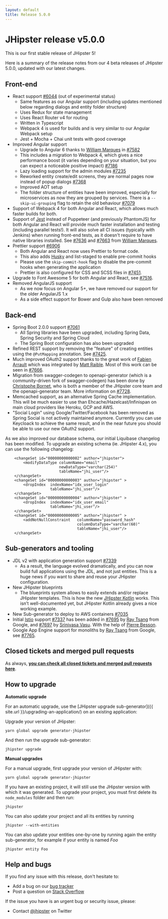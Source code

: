 ```yaml
---
layout: default
title: Release 5.0.0
---
```


JHipster release v5.0.0
==================

This is our first stable release of JHipster 5!

Here is a summary of the release notes from our 4 beta releases of JHipster 5.0.0, updated with our latest changes.

## Front-end

- React support [#6044](https://github.com/jhipster/generator-jhipster/issues/6044) (out of experimental status)
    - Same features as our Angular support (including updates mentioned below regarding dialogs and entity folder structure)
    - Uses Redux for state management
    - Uses React Router v4 for routing
    - Written in Typescript
    - Webpack 4 is used for builds and is very similar to our Angular Webpack setup
    - Jest + Mocha + Chai unit tests with good coverage
- Improved Angular support
    - Upgrade to Angular 6 thanks to [William Marques](https://github.com/wmarques) in [#7582](https://github.com/jhipster/generator-jhipster/pull/7582)
    - This includes a migration to Webpack 4, which gives a nice performance boost (it varies depending on your situation, but you can expect a noticeable positive impact) [#7186](https://github.com/jhipster/generator-jhipster/pull/7186)
    - Lazy loading support for the admin modules [#7235](https://github.com/jhipster/generator-jhipster/pull/7235)
    - Reworked entity create/edit screens, they are normal pages now instead of popup dialogs [#7368](https://github.com/jhipster/generator-jhipster/pull/7368)
    - Improved AOT setup
    - The folder structure of entities have been improved, especially for microservices as now they are grouped by services. There is a `--skip-ui-grouping` flag to retain the old behaviour [#7079](https://github.com/jhipster/generator-jhipster/pull/7079)
- Support of Webpack 4 for both Angular and React, which allows much faster builds for both.
- Support of [Jest](https://facebook.github.io/jest/) instead of Puppeteer (and previously PhantomJS) for both Angular and React will provide much faster installation and testing (including parallel tests!). It will also solve all CI issues (typically with Jenkins) when running front-end tests, as it doesn't require to have native libraries installed. See [#7636](https://github.com/jhipster/generator-jhipster/pull/7636) and [#7663](https://github.com/jhipster/generator-jhipster/pull/7663) from [William Marques](https://github.com/wmarques).
- Prettier support [#6906](https://github.com/jhipster/generator-jhipster/pull/6906)
    - Both Angular and React now uses Prettier to format code.
    - This also adds [Husky](https://github.com/typicode/husky) and list-staged to enable pre-commit hooks
    - Please use the `skip-commit-hook` flag to disable the pre-commit hooks when generating the application
    - Prettier is also configured for CSS and SCSS files in [#7451](https://github.com/jhipster/generator-jhipster/issues/7451).
- Upgrade to Font Awesome 5 for both Angular and React, see [#7516](https://github.com/jhipster/generator-jhipster/issues/7516).
- Removed AngularJS support
    - As we now focus on Angular 5+, we have removed our support for the older AngularJS 1.x
    - As a side effect support for Bower and Gulp also have been removed

## Back-end

- Spring Boot 2.0.0 support [#7061](https://github.com/jhipster/generator-jhipster/pull/7061)
    - All Spring libraries have been upgraded, including Spring Data, Spring Security and Spring Cloud
    - The Spring Boot configuration has also been upgraded
- Refined REST support by removing the "feature" of creating entities using the `@PutMapping` annotation. See [#7425](https://github.com/jhipster/generator-jhipster/issues/7425).
- Much improved OAuth2 support thanks to the great work of [Fabien Arrault](https://github.com/farrault) which was integrated by [Matt Raible](https://github.com/mraible). Most of this work can be seen in [#7666](https://github.com/jhipster/generator-jhipster/pull/7666).
- Migration from swagger-codegen to openapi-generator (which is a community-driven fork of swagger-codegen) has been done by [Christophe Bornet](https://github.com/cbornet), who is both a member of the JHipster core team and the openapi-generator team. More information on [#7728](https://github.com/jhipster/generator-jhipster/pull/7728).
- Memcached support, as an alternative Spring Cache implementation. This will be much easier to use than Ehcache/Hazelcast/Infinispan on main cloud providers like Heroku, GCP and AWS.
- "Social Login" using Google/Twitter/Facebook has been removed as Spring Social is not actively maintained anymore. Currently you can use Keycloack to achieve the same result, and in the near future you should be able to use our new OAuth2 support.

As we also improved our database schema, our initial Liquibase changelog has been modified. To upgrade an existing schema (ie. JHipster 4.x), you can use the following changelog:

```
    <changeSet id="00000000000002" author="jhipster">
        <modifyDataType columnName="email"
                        newDataType="varchar(254)"
                        tableName="jhi_user"/>
    </changeSet>
    <changeSet id="00000000000003" author="jhipster" >
        <dropIndex  indexName="idx_user_login"
                    tableName="jhi_user"/>
    </changeSet>
    <changeSet id="00000000000004" author="jhipster" >
        <dropIndex  indexName="idx_user_email"
                    tableName="jhi_user"/>
    </changeSet>
    <changeSet id="00000000000005" author="jhipster" >
        <addNotNullConstraint   columnName="password_hash"
                                columnDataType="varchar(60)"
                                tableName="jhi_user"/>
    </changeSet>
```

## Sub-generators and tooling

- JDL v2 with application generation support [#7339](https://github.com/jhipster/generator-jhipster/pull/7339)
    - As a result, the language evolved dramatically, and you can now build full applications using the JDL, and not just entities. This is a huge news if you want to share and reuse your JHipster configuration.
- New JHipster blueprints
    - The blueprints system allows to easily extends and/or replace JHipster templates. This is how the new [JHipster Kotlin](https://github.com/jhipster/jhipster-kotlin) works. This isn’t well-documented yet, but JHipster Kotlin already gives a nice working example.
- New Sub-generator to deploy to AWS containers [#7035](https://github.com/jhipster/generator-jhipster/pull/7035)
- Initial [Istio](https://istio.io/) support [#7337](https://github.com/jhipster/generator-jhipster/issues/7337) has been added in [#7695](https://github.com/jhipster/generator-jhipster/pull/7695) by [Ray Tsang](https://github.com/saturnism) from Google, and [#7697](https://github.com/jhipster/generator-jhipster/pull/7697) by [Srinivasa Vasu](https://github.com/srinivasa-vasu). With the help of [Pierre Besson](https://github.com/PierreBesson).
- Google App Engine support for monoliths by [Ray Tsang](https://github.com/saturnism) from Google, see [#7765](https://github.com/jhipster/generator-jhipster/pull/7765).

Closed tickets and merged pull requests
------------
As always, __[you can check all closed tickets and merged pull requests here](https://github.com/jhipster/generator-jhipster/issues?q=milestone%3A5.0.0+is%3Aclosed)__.

How to upgrade
------------

**Automatic upgrade**

For an automatic upgrade, use the [JHipster upgrade sub-generator]({{ site.url }}/upgrading-an-application/) on an existing application:

Upgrade your version of JHipster:

```
yarn global upgrade generator-jhipster
```

And then run the upgrade sub-generator:

```
jhipster upgrade
```

**Manual upgrades**

For a manual upgrade, first upgrade your version of JHipster with:

```
yarn global upgrade generator-jhipster
```

If you have an existing project, it will still use the JHipster version with which it was generated.
To upgrade your project, you must first delete its `node_modules` folder and then run:

```
jhipster
```

You can also update your project and all its entities by running

```
jhipster --with-entities
```

You can also update your entities one-by-one by running again the entity sub-generator, for example if your entity is named _Foo_

```
jhipster entity Foo
```

Help and bugs
--------------

If you find any issue with this release, don't hesitate to:

- Add a bug on our [bug tracker](https://github.com/jhipster/generator-jhipster/issues?state=open)
- Post a question on [Stack Overflow](http://stackoverflow.com/tags/jhipster/info)

If the issue you have is an urgent bug or security issue, please:

- Contact [@jhipster](https://twitter.com/jhipster) on Twitter
